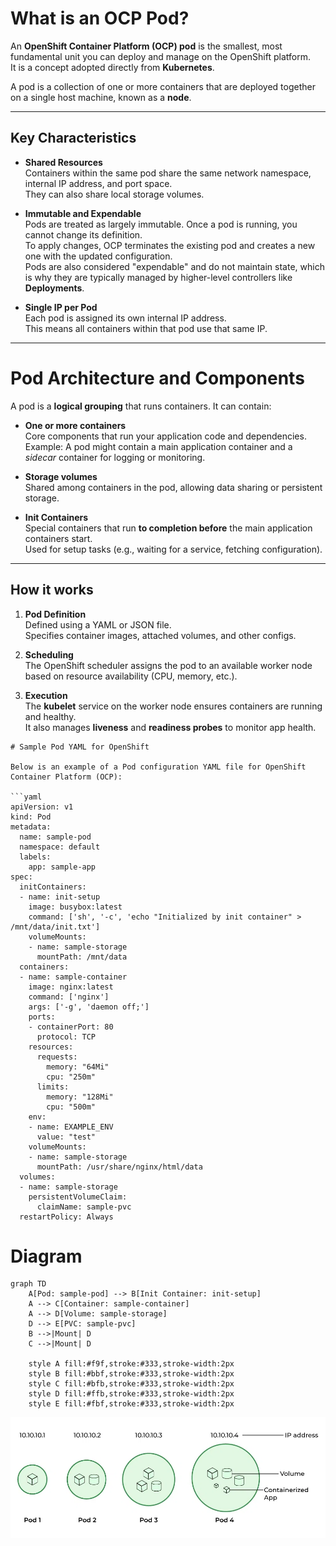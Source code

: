 # What is an OCP Pod?

An **OpenShift Container Platform (OCP) pod** is the smallest, most fundamental unit you can deploy and manage on the OpenShift platform.  
It is a concept adopted directly from **Kubernetes**.  

A pod is a collection of one or more containers that are deployed together on a single host machine, known as a **node**.

---

## Key Characteristics 

- **Shared Resources**  
  Containers within the same pod share the same network namespace, internal IP address, and port space.  
  They can also share local storage volumes.

- **Immutable and Expendable**  
  Pods are treated as largely immutable. Once a pod is running, you cannot change its definition.  
  To apply changes, OCP terminates the existing pod and creates a new one with the updated configuration.  
  Pods are also considered "expendable" and do not maintain state, which is why they are typically managed by higher-level controllers like **Deployments**.

- **Single IP per Pod**  
  Each pod is assigned its own internal IP address.  
  This means all containers within that pod use that same IP.

---

# Pod Architecture and Components

A pod is a **logical grouping** that runs containers. It can contain:

- **One or more containers**  
  Core components that run your application code and dependencies.  
  Example: A pod might contain a main application container and a *sidecar* container for logging or monitoring.

- **Storage volumes**  
  Shared among containers in the pod, allowing data sharing or persistent storage.

- **Init Containers**  
  Special containers that run **to completion before** the main application containers start.  
  Used for setup tasks (e.g., waiting for a service, fetching configuration).

---

## How it works 

1. **Pod Definition**  
   Defined using a YAML or JSON file.  
   Specifies container images, attached volumes, and other configs.

2. **Scheduling**  
   The OpenShift scheduler assigns the pod to an available worker node based on resource availability (CPU, memory, etc.).

3. **Execution**  
   The **kubelet** service on the worker node ensures containers are running and healthy.  
   It also manages **liveness** and **readiness probes** to monitor app health.



```
# Sample Pod YAML for OpenShift

Below is an example of a Pod configuration YAML file for OpenShift Container Platform (OCP):

```yaml
apiVersion: v1
kind: Pod
metadata:
  name: sample-pod
  namespace: default
  labels:
    app: sample-app
spec:
  initContainers:
  - name: init-setup
    image: busybox:latest
    command: ['sh', '-c', 'echo "Initialized by init container" > /mnt/data/init.txt']
    volumeMounts:
    - name: sample-storage
      mountPath: /mnt/data
  containers:
  - name: sample-container
    image: nginx:latest
    command: ['nginx']
    args: ['-g', 'daemon off;']
    ports:
    - containerPort: 80
      protocol: TCP
    resources:
      requests:
        memory: "64Mi"
        cpu: "250m"
      limits:
        memory: "128Mi"
        cpu: "500m"
    env:
    - name: EXAMPLE_ENV
      value: "test"
    volumeMounts:
    - name: sample-storage
      mountPath: /usr/share/nginx/html/data
  volumes:
  - name: sample-storage
    persistentVolumeClaim:
      claimName: sample-pvc
  restartPolicy: Always
```
# Diagram

``` mermaid
graph TD
    A[Pod: sample-pod] --> B[Init Container: init-setup]
    A --> C[Container: sample-container]
    A --> D[Volume: sample-storage]
    D --> E[PVC: sample-pvc]
    B -->|Mount| D
    C -->|Mount| D

    style A fill:#f9f,stroke:#333,stroke-width:2px
    style B fill:#bbf,stroke:#333,stroke-width:2px
    style C fill:#bfb,stroke:#333,stroke-width:2px
    style D fill:#ffb,stroke:#333,stroke-width:2px
    style E fill:#fbf,stroke:#333,stroke-width:2px

```

![Pods](./Kubernetes-pod.jpg)
